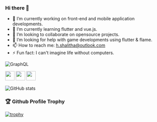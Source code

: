 ### Hi there 👋

- 🔭 I’m currently working on front-end and mobile application developments.
- 🌱 I’m currently learning flutter and vue.js.
- 👯 I’m looking to collaborate on opensource projects.
- 🤔 I’m looking for help with game developments using flutter & flame.
- 📫 How to reach me: h.shalitha@outlook.com
- ⚡ Fun fact: I can't imagine life without computers.

![GraphQL](https://img.shields.io/badge/-GraphQL-E10098?style=for-the-badge&logo=graphql&logoColor=white)

<a href="mailto:h.shalitha@outlook.com"><img src="https://img.shields.io/badge/Microsoft_Outlook-0078D4?style=for-the-badge&logo=microsoft-outlook&logoColor=white" height=30></a>
<a href="https://www.twitter.com/hashan_shalitha"><img src="https://img.shields.io/badge/Twitter-1DA1F2?style=for-the-badge&logo=twitter&logoColor=white" height=30></a>
 <a href="https://www.linkedin.com/in/hashanshalitha"><img src="https://img.shields.io/badge/LinkedIn-0077B5?style=for-the-badge&logo=linkedin&logoColor=white" height=30></a>

![GitHub stats](https://github-readme-stats.vercel.app/api?username=hashaaan&show_icons=true&theme=tokyonight)

### 🏆 Github Profile Trophy

[![trophy](https://github-profile-trophy.vercel.app/?username=hashaaan&theme=monokai&margin-w=15&margin-h=15&&no-frame=true&row=1)](https://github.com/ryo-ma/github-profile-trophy)

<!-- - 😄 Pronouns: ... -->
<!-- - 💬 Ask me about ... -->
